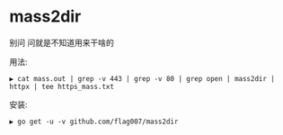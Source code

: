 # mass2dir
别问 问就是不知道用来干啥的

用法:

```
▶ cat mass.out | grep -v 443 | grep -v 80 | grep open | mass2dir | httpx | tee https_mass.txt
```

安装:

```
▶ go get -u -v github.com/flag007/mass2dir
```
